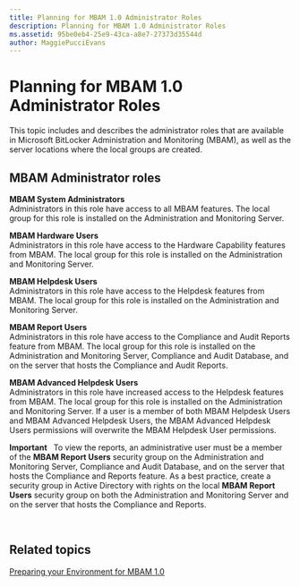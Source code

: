 ```yaml
---
title: Planning for MBAM 1.0 Administrator Roles
description: Planning for MBAM 1.0 Administrator Roles
ms.assetid: 95be0eb4-25e9-43ca-a8e7-27373d35544d
author: MaggiePucciEvans
---
```


# Planning for MBAM 1.0 Administrator Roles


This topic includes and describes the administrator roles that are available in Microsoft BitLocker Administration and Monitoring (MBAM), as well as the server locations where the local groups are created.

##  MBAM Administrator roles


<a href="" id="---------------mbam-system-administrators"></a> **MBAM System Administrators**  
Administrators in this role have access to all MBAM features. The local group for this role is installed on the Administration and Monitoring Server.

<a href="" id="---------------mbam-hardware-users"></a> **MBAM Hardware Users**  
Administrators in this role have access to the Hardware Capability features from MBAM. The local group for this role is installed on the Administration and Monitoring Server.

<a href="" id="---------------mbam-helpdesk-users"></a> **MBAM Helpdesk Users**  
Administrators in this role have access to the Helpdesk features from MBAM. The local group for this role is installed on the Administration and Monitoring Server.

<a href="" id="---------------mbam--report-users"></a> **MBAM Report Users**  
Administrators in this role have access to the Compliance and Audit Reports feature from MBAM. The local group for this role is installed on the Administration and Monitoring Server, Compliance and Audit Database, and on the server that hosts the Compliance and Audit Reports.

<a href="" id="---------------mbam--advanced-helpdesk-users"></a> **MBAM Advanced Helpdesk Users**  
Administrators in this role have increased access to the Helpdesk features from MBAM. The local group for this role is installed on the Administration and Monitoring Server. If a user is a member of both MBAM Helpdesk Users and MBAM Advanced Helpdesk Users, the MBAM Advanced Helpdesk Users permissions will overwrite the MBAM Helpdesk User permissions.

**Important**  
To view the reports, an administrative user must be a member of the **MBAM Report Users** security group on the Administration and Monitoring Server, Compliance and Audit Database, and on the server that hosts the Compliance and Reports feature. As a best practice, create a security group in Active Directory with rights on the local **MBAM Report Users** security group on both the Administration and Monitoring Server and on the server that hosts the Compliance and Reports.

 

## Related topics


[Preparing your Environment for MBAM 1.0](preparing-your-environment-for-mbam-10.md)

 

 





